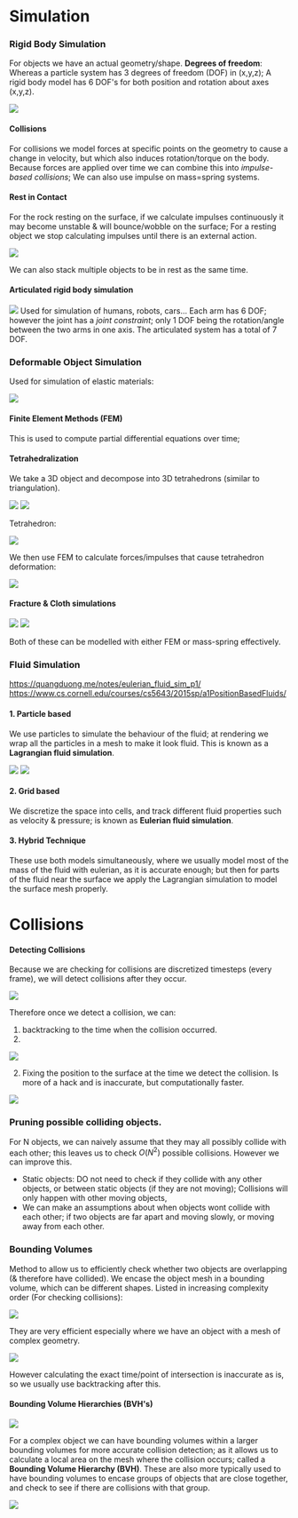 # Simulation

### Rigid Body Simulation
For objects we have an actual geometry/shape.
**Degrees of freedom**: Whereas a particle system has 3 degrees of freedom (DOF) in (x,y,z); A rigid body model has 6 DOF's for both position and rotation about axes (x,y,z).

![](misc/Pasted%20image%2020231026160827.png)

#### Collisions
For collisions we model forces at specific points on the geometry to cause a change in velocity, but which also induces rotation/torque on the body.
Because forces are applied over time we can combine this into *impulse-based collisions*; We can also use impulse on mass=spring systems.

#### Rest in Contact
For the rock resting on the surface, if we calculate impulses continuously it may become unstable & will bounce/wobble on the surface; For a resting object we stop calculating impulses until there is an external action.

![](misc/Pasted%20image%2020231026162301.png)

We can also stack multiple objects to be in rest as the same time.


#### Articulated rigid body simulation

![](misc/Pasted%20image%2020231026162754.png)
Used for simulation of humans, robots, cars...
Each arm has 6 DOF; however the joint has a *joint constraint*; only 1 DOF being the rotation/angle between the two arms in one axis. The articulated system has a total of 7 DOF.

### Deformable Object Simulation
Used for simulation of elastic materials:

![](misc/Pasted%20image%2020231026164419.png)

#### Finite Element Methods (FEM)
This is used to compute partial differential equations over time;

#### Tetrahedralization
We take a 3D object and decompose into 3D tetrahedrons (similar to triangulation).

![](misc/Pasted%20image%2020231027130833.png) ![](misc/Pasted%20image%2020231027130904.png)

Tetrahedron:

![](misc/Pasted%20image%2020231027131013.png)

We then use FEM to calculate forces/impulses that cause tetrahedron deformation:

![](misc/Pasted%20image%2020231027131129.png)

#### Fracture & Cloth simulations

![](misc/Pasted%20image%2020231027133650.png)
![](misc/Pasted%20image%2020231027133702.png)

Both of these can be modelled with either FEM or mass-spring effectively.

### Fluid Simulation
https://quangduong.me/notes/eulerian_fluid_sim_p1/
https://www.cs.cornell.edu/courses/cs5643/2015sp/a1PositionBasedFluids/
#### 1. Particle based
We use particles to simulate the behaviour of the fluid; at rendering we wrap all the particles in a mesh to make it look fluid.
This is known as a **Lagrangian fluid simulation**.

![](misc/Pasted%20image%2020231027134101.png)
![](misc/Pasted%20image%2020231027134111.png)

#### 2. Grid based
We discretize the space into cells, and track different fluid properties such as velocity & pressure; is known as **Eulerian fluid simulation**.

#### 3. Hybrid Technique
These use both models simultaneously, where we usually model most of the mass of the fluid with eulerian, as it is accurate enough; but then for parts of the fluid near the surface we apply the Lagrangian simulation to model the surface mesh properly.

# Collisions

#### Detecting Collisions
Because we are checking for collisions are discretized timesteps (every frame), we will detect collisions after they occur.

![](misc/Pasted%20image%2020231027141354.png)

Therefore once we detect a collision, we can:

1. backtracking to the time when the collision occurred.
2. 
![](misc/Pasted%20image%2020231027141447.png)

2. Fixing the position to the surface at the time we detect the collision. Is more of a hack and is inaccurate, but computationally faster.

![](misc/Pasted%20image%2020231027141540.png)

### Pruning possible colliding objects.
For N objects, we can naively assume that they may all possibly collide with each other; this leaves us to check $O(N^2)$ possible collisions. However we can improve this.

- Static objects: DO not need to check if they collide with any other objects, or between static objects (if they are not moving); Collisions will only happen with other moving objects,
- We can make an assumptions about when objects wont collide with each other; if two objects are far apart and moving slowly, or moving away from each other.

### Bounding Volumes
Method to allow us to efficiently check whether two objects are overlapping (& therefore have collided). We encase the object mesh in a bounding volume, which can be different shapes.
Listed in increasing complexity order (For checking collisions):

![](misc/Pasted%20image%2020231027142411.png)

They are very efficient especially where we have an object with a mesh of complex geometry.

![](misc/Pasted%20image%2020231027142554.png)

However calculating the exact time/point of intersection is inaccurate as is, so we usually use backtracking after this.

#### Bounding Volume Hierarchies (BVH's)

![](misc/Pasted%20image%2020231027142920.png)

For a complex object we can have bounding volumes within a larger bounding volumes for more accurate collision detection; as it allows us to calculate a local area on the mesh where the collision occurs; called a **Bounding Volume Hierarchy (BVH)**.
These are also more typically used to have bounding volumes to encase groups of objects that are close together, and check to see if there are collisions with that group.

![](misc/Pasted%20image%2020231027143409.png)


